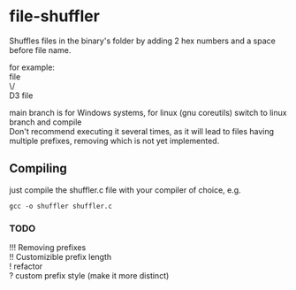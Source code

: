 # file-shuffler
Shuffles files in the binary's folder by adding 2 hex numbers and a space before file name.  

for example:  
file  
\\/  
D3 file  
  
main branch is for Windows systems, for linux (gnu coreutils) switch to linux branch and compile  
Don't recommend executing it several times, as it will lead to files having multiple prefixes, removing which is not yet implemented.

## Compiling
just compile the shuffler.c file with your compiler of choice, e.g.
```
gcc -o shuffler shuffler.c
```

### TODO
!!! Removing prefixes  
!! Customizible prefix length  
! refactor  
? custom prefix style (make it more distinct)  
